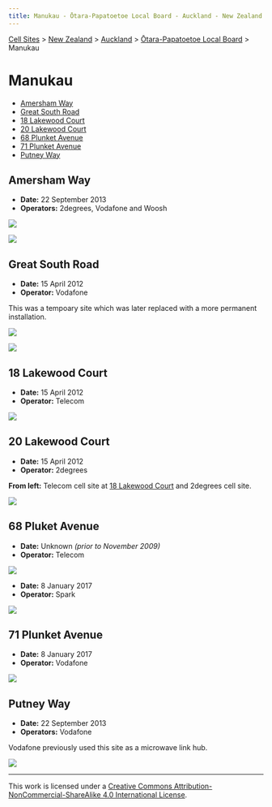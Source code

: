 ```yaml
---
title: Manukau - Ōtara-Papatoetoe Local Board - Auckland - New Zealand - Cell Sites
---
```


[Cell Sites](../../../) > [New Zealand](../../) > [Auckland](../) > [Ōtara-Papatoetoe Local Board](./) > Manukau

# Manukau

* [Amersham Way](#amersham-way)
* [Great South Road](#great-south-road)
* [18 Lakewood Court](#18-lakewood-court)
* [20 Lakewood Court](#20-lakewood-court)
* [68 Plunket Avenue](#68-plunket-avenue)
* [71 Plunket Avenue](#71-plunket-avenue)
* [Putney Way](#putney-way)

## Amersham Way

* **Date:** 22 September 2013
* **Operators:** 2degrees, Vodafone and Woosh

![](https://f001.backblazeb2.com/file/CellSites/NZ/AUK/%C5%8Ctara-Papatoetoe/20130922-141715.jpg)

![](https://f001.backblazeb2.com/file/CellSites/NZ/AUK/%C5%8Ctara-Papatoetoe/20130922-142205.jpg)

## Great South Road

* **Date:** 15 April 2012
* **Operator:** Vodafone

This was a tempoary site which was later replaced with a more permanent installation.

![](https://f001.backblazeb2.com/file/CellSites/NZ/AUK/%C5%8Ctara-Papatoetoe/20120415-160605.jpg)

![](https://f001.backblazeb2.com/file/CellSites/NZ/AUK/%C5%8Ctara-Papatoetoe/20120415-160922.jpg)

## 18 Lakewood Court

* **Date:** 15 April 2012
* **Operator:** Telecom

![](https://f001.backblazeb2.com/file/CellSites/NZ/AUK/%C5%8Ctara-Papatoetoe/20120415-161326.jpg)

## 20 Lakewood Court

* **Date:** 15 April 2012
* **Operator:** 2degrees

**From left:** Telecom cell site at [18 Lakewood Court](#18-lakewood-court) and 2degrees cell site.

![](https://f001.backblazeb2.com/file/CellSites/NZ/AUK/%C5%8Ctara-Papatoetoe/20120415-161729.jpg)

## 68 Pluket Avenue

* **Date:** Unknown *(prior to November 2009)*
* **Operator:** Telecom

![](https://f001.backblazeb2.com/file/CellSites/NZ/AUK/%C5%8Ctara-Papatoetoe/20171118-201028.jpg)

* **Date:** 8 January 2017
* **Operator:** Spark

![](https://f001.backblazeb2.com/file/CellSites/NZ/AUK/%C5%8Ctara-Papatoetoe/20170108-161914.jpg)

## 71 Plunket Avenue

* **Date:** 8 January 2017
* **Operator:** Vodafone

![](https://f001.backblazeb2.com/file/CellSites/NZ/AUK/%C5%8Ctara-Papatoetoe/20170108-162340.jpg)

## Putney Way

* **Date:** 22 September 2013
* **Operators:** Vodafone

Vodafone previously used this site as a microwave link hub.

![](https://f001.backblazeb2.com/file/CellSites/NZ/AUK/%C5%8Ctara-Papatoetoe/20130922-141429.jpg)

---

This work is licensed under a [Creative Commons Attribution-NonCommercial-ShareAlike 4.0 International License](http://creativecommons.org/licenses/by-nc-sa/4.0/).
